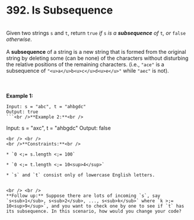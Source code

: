 # 392. Is Subsequence

<br />Given two strings `s` and `t`, return `true`<em> if </em>`s`<em> is a **subsequence** of </em>`t`<em>, or </em>`false`<em> otherwise</em>.<br />
<br />A **subsequence** of a string is a new string that is formed from the original string by deleting some (can be none) of the characters without disturbing the relative positions of the remaining characters. (i.e., `"ace"` is a subsequence of `"<u>a</u>b<u>c</u>d<u>e</u>"` while `"aec"` is not).<br />
<br /> <br />
<br />**Example 1:**<br />
```
Input: s = "abc", t = "ahbgdc"
Output: true
```<br />**Example 2:**<br />
```
Input: s = "axc", t = "ahbgdc"
Output: false
```
<br /> <br />
<br />**Constraints:**<br />

* `0 <;= s.length <;= 100`

* `0 <;= t.length <;= 10<sup>4</sup>`

* `s` and `t` consist only of lowercase English letters.


<br /> <br />
**Follow up:** Suppose there are lots of incoming `s`, say `s<sub>1</sub>, s<sub>2</sub>, ..., s<sub>k</sub>` where `k >;= 10<sup>9</sup>`, and you want to check one by one to see if `t` has its subsequence. In this scenario, how would you change your code?